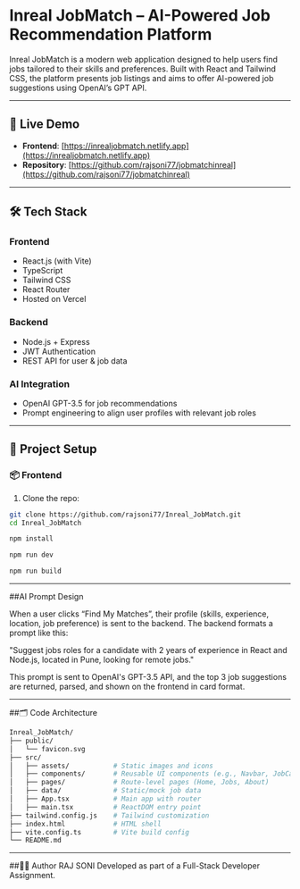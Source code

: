  # Inreal JobMatch – AI-Powered Job Recommendation Platform

Inreal JobMatch is a modern web application designed to help users find jobs tailored to their skills and preferences. Built with React and Tailwind CSS, the platform presents job listings and aims to offer AI-powered job suggestions using OpenAI’s GPT API.

---

## 🚀 Live Demo

- **Frontend**: [https://inrealjobmatch.netlify.app](https://inrealjobmatch.netlify.app)  
- **Repository**: [https://github.com/rajsoni77/jobmatchinreal](https://github.com/rajsoni77/jobmatchinreal)  
---

## 🛠️ Tech Stack

### Frontend
- React.js (with Vite)
- TypeScript
- Tailwind CSS
- React Router
- Hosted on Vercel

### Backend
- Node.js + Express
- JWT Authentication
- REST API for user & job data

### AI Integration 
- OpenAI GPT-3.5 for job recommendations
- Prompt engineering to align user profiles with relevant job roles

---

## 📁 Project Setup

### 📦 Frontend

1. Clone the repo:
```bash
git clone https://github.com/rajsoni77/Inreal_JobMatch.git
cd Inreal_JobMatch
```
```bash
npm install
```
```bash
npm run dev
```
```bash
npm run build
```
---

##AI Prompt Design 

When a user clicks “Find My Matches”, their profile (skills, experience, location, job preference) is sent to the backend. The backend formats a prompt like this:

"Suggest jobs roles for a candidate with 2 years of experience in React and Node.js, located in Pune, looking for remote jobs."

This prompt is sent to OpenAI's GPT-3.5 API, and the top 3 job suggestions are returned, parsed, and shown on the frontend in card format.

---

##🗂️ Code Architecture

```bash
Inreal_JobMatch/
├── public/
│   └── favicon.svg
├── src/
│   ├── assets/           # Static images and icons
│   ├── components/       # Reusable UI components (e.g., Navbar, JobCard)
│   ├── pages/            # Route-level pages (Home, Jobs, About)
│   ├── data/             # Static/mock job data
│   ├── App.tsx           # Main app with router
│   ├── main.tsx          # ReactDOM entry point
├── tailwind.config.js    # Tailwind customization
├── index.html            # HTML shell
├── vite.config.ts        # Vite build config
└── README.md
```
---
##🙋‍♂️ Author
RAJ SONI
Developed as part of a Full-Stack Developer Assignment.

